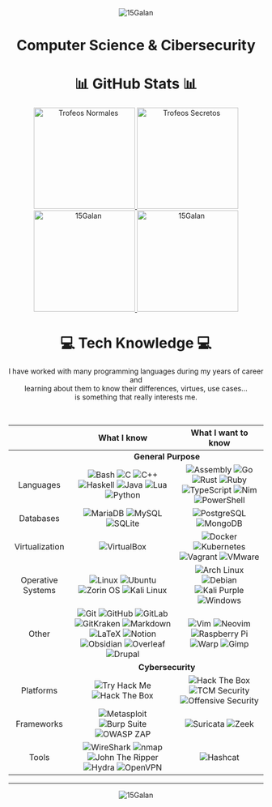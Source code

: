 <div align="center">
    <img src="https://komarev.com/ghpvc/?username=15Galan" alt="15Galan"/>
</div>

<div align="center">
    <h1>Computer Science & Cibersecurity</h1>
    <p>
        <!-- TODO -->
    </p>
</div>

<div align="center">
    <h1>📊 GitHub Stats 📊</h1>
    <a href="https://github.com/15Galan">
        <img src="https://github-trophies.vercel.app/?username=15Galan&theme=radical&rank=SSS,SS,S,AAA,AA,A,B,C&file=2&column=3&margin-w=5&margin-h=5" alt="Trofeos Normales"  height="200em"/>
        <img src="https://github-trophies.vercel.app/?username=15Galan&theme=radical&rank=SECRET&file=2&column=2&margin-w=5&margin-h=5" alt="Trofeos Secretos"  height="200em"/>
    </a>
    <br>
    <a href="https://github.com/15Galan">
        <img src="https://github-readme-stats.vercel.app/api/top-langs/?username=15Galan&theme=radical&layout=compact&langs_count=10" height="200em" alt="15Galan"/>
        <img src="https://github-readme-stats.vercel.app/api?username=15Galan&theme=radical&show_icons=true&count_private=true&include_all_commits=true"  height="200em" alt="15Galan"/>
    </a>
</div>

<div align="center">
    <h1>💻 Tech Knowledge 💻</h1>
    <p>
        I have worked with many programming languages during my years of career and
        <br>learning about them to know their differences, virtues, use cases...
        <br>is something that really interests me.
    </p>
    <br>
</div>

<table align="center">
    <thead align="center">
        <tr>
            <th></th>
            <th>What I know</th>
            <th>What I want to know</th>
        </tr>
    </thead>
    <tbody align="center">
        <tr>
            <td> <!-- Empty --> </td>
            <td colspan=2>
                <b>General Purpose</b>
            </td>
        </tr>
        <tr>
            <td>Languages</td>
            <td>
                <img src="https://img.shields.io/badge/Bash-%23121011.svg?style=flat&logo=gnu-bash&logoColor=white" alt="Bash">
                <img src="https://img.shields.io/badge/C-%2300599C.svg?style=flat&logo=c&logoColor=white" alt="C">
                <img src="https://img.shields.io/badge/C++-%2300599C.svg?style=flat&logo=c%2B%2B&logoColor=white" alt="C++">
                <img src="https://img.shields.io/badge/Haskell-5e5086?style=flat&logo=haskell&logoColor=white" alt="Haskell">
                <img src="https://img.shields.io/badge/Java-%23DD4F39.svg?style=flat&logo=oracle&logoColor=white" alt="Java">
                <img src="https://img.shields.io/badge/Lua-%232C2D72.svg?style=flat&logo=lua&logoColor=white" alt="Lua">
                <img src="https://img.shields.io/badge/Python-3670A0?style=flat&logo=python&logoColor=white" alt="Python">
            </td>
            <td>
                <img src="https://img.shields.io/badge/Assembly-%23545454.svg?style=flat&logo=assembly&logoColor=white" alt="Assembly">
                <img src="https://img.shields.io/badge/Go-%2300ADD8.svg?style=flat&logo=go&logoColor=white" alt="Go">
                <img src="https://img.shields.io/badge/Rust-%23000000.svg?style=flat&logo=rust&logoColor=white" alt="Rust">
                <img src="https://img.shields.io/badge/Ruby-%23CC342D.svg?style=flat&logo=ruby&logoColor=white" alt="Ruby">
                <img src="https://img.shields.io/badge/TypeScript-%23007ACC.svg?style=flat&logo=typescript&logoColor=white" alt="TypeScript">
                <img src="https://img.shields.io/badge/Nim-%23FFE953.svg?style=flat&logo=nim&logoColor=black" alt="Nim">
                <img src="https://img.shields.io/badge/PowerShell-%235391FE.svg?style=flat&logo=powershell&logoColor=white" alt="PowerShell">
            </td>
        </tr>
        <tr>
            <td>Databases</td>
            <td>
                <img src="https://img.shields.io/badge/MariaDB-003545?style=flat&logo=mariadb&logoColor=white" alt="MariaDB">
                <img src="https://img.shields.io/badge/MySQL-%2300f.svg?style=flat&logo=mysql&logoColor=white" alt="MySQL">
                <img src="https://img.shields.io/badge/SQLite-%2307405e.svg?style=flat&logo=sqlite&logoColor=white" alt="SQLite">
            </td>
            <td>
                <img src="https://img.shields.io/badge/PostgreSQL-%23316192.svg?style=flat&logo=postgresql&logoColor=white" alt="PostgreSQL">
                <img src="https://img.shields.io/badge/MongoDB-%234ea94b.svg?style=flat&logo=mongodb&logoColor=white" alt="MongoDB">
            </td>
        </tr>
        <tr>
            <td>Virtualization</td>
            <td>
                <img src="https://img.shields.io/badge/VirtualBox-%23183A61.svg?style=flat&logo=virtualbox&logoColor=white" alt="VirtualBox">
            </td>
            <td>
                <img src="https://img.shields.io/badge/Docker-%230db7ed.svg?style=flat&logo=docker&logoColor=white" alt="Docker">
                <img src="https://img.shields.io/badge/Kubernetes-%23326CE5.svg?style=flat&logo=kubernetes&logoColor=white" alt="Kubernetes">
                <img src="https://img.shields.io/badge/Vagrant-%231868F2.svg?style=flat&logo=vagrant&logoColor=white" alt="Vagrant">
                <img src="https://img.shields.io/badge/VMware-%23607078.svg?style=flat&logo=vmware&logoColor=white" alt="VMware">
            </td>
        <tr>
            <td>Operative Systems</td>
            <td>
                <img src="https://img.shields.io/badge/Linux-%23FCC624.svg?style=flat&logo=linux&logoColor=black" alt="Linux">
                <img src="https://img.shields.io/badge/Ubuntu-E95420?style=flat&logo=ubuntu&logoColor=white" alt="Ubuntu">
                <img src="https://img.shields.io/badge/Zorin%20OS-%231572B6.svg?style=flat&logo=zorin&logoColor=white" alt="Zorin OS">
                <img src="https://img.shields.io/badge/Kali%20Linux-%23080636.svg?style=flat&logo=kali-linux&logoColor=white" alt="Kali Linux">
            </td>
            <td>
                <img src="https://img.shields.io/badge/Arch%20Linux-%231793D1.svg?style=flat&logo=arch-linux&logoColor=white" alt="Arch Linux">
                <img src="https://img.shields.io/badge/Debian-%23A81D33.svg?style=flat&logo=debian&logoColor=white" alt="Debian">
                <img src="https://img.shields.io/badge/Kali%20Purple-%23AE078C.svg?style=flat&logo=kali-linux&logoColor=white" alt="Kali Purple">
                <img src="https://img.shields.io/badge/Windows-0078D6?style=flat&logo=windows&logoColor=white" alt="Windows">
            </td>
        </tr>
        <tr>
            <td>Other</td>
            <td>
                <img src="https://img.shields.io/badge/Git-%23F05032.svg?style=flat&logo=git&logoColor=white" alt="Git">
                <img src="https://img.shields.io/badge/GitHub-%23121011.svg?style=flat&logo=github&logoColor=white" alt="GitHub">
                <img src="https://img.shields.io/badge/GitLab-%23FC6D26.svg?style=flat&logo=gitlab&logoColor=white" alt="GitLab">
                <img src="https://img.shields.io/badge/GitKraken-%23179287.svg?style=flat&logo=gitkraken&logoColor=white" alt="GitKraken">
                <img src="https://img.shields.io/badge/Markdown-%23151515.svg?style=flat&logo=markdown&logoColor=white" alt="Markdown">
                <img src="https://img.shields.io/badge/Latex-%23008080.svg?style=flat&logo=latex&logoColor=white" alt="LaTeX">
                <img src="https://img.shields.io/badge/Notion-%23FFFFFF.svg?style=flat&logo=notion&logoColor=black" alt="Notion">
                <img src="https://img.shields.io/badge/Obsidian-%23483699.svg?style=flat&logo=obsidian&logoColor=white" alt="Obsidian">
                <img src="https://img.shields.io/badge/Overleaf-%2347A141.svg?style=flat&logo=overleaf&logoColor=white" alt="Overleaf">
                <img src="https://img.shields.io/badge/Drupal-%230678BE.svg?style=flat&logo=drupal&logoColor=white" alt="Drupal">
            </td>
            <td>
                <img src="https://img.shields.io/badge/Vim-%23019733.svg?style=flat&logo=vim&logoColor=white" alt="Vim">
                <img src="https://img.shields.io/badge/Neovim-%2357A143.svg?style=flat&logo=neovim&logoColor=white" alt="Neovim">
                <img src="https://img.shields.io/badge/Raspberry%20Pi-%23C51A4A.svg?style=flat&logo=raspberry-pi&logoColor=white" alt="Raspberry Pi">
                <img src="https://img.shields.io/badge/Warp-%2301A4FF.svg?style=flat&logo=warp&logoColor=white" alt="Warp">
                <img src="https://img.shields.io/badge/Gimp-%235C5543.svg?style=flat&logo=gimp&logoColor=white" alt="Gimp">
            </td>
        </tr>
        <tr>
            <td> <!-- Empty --> </td>
            <td colspan=2>
                <b>Cybersecurity</b>
            </td>
        </tr>
        <tr>
            <td>Platforms</td>
            <td>
                <img src="https://img.shields.io/badge/TryHackme-%23FFFFFF.svg?style=flat&logo=tryhackme&logoColor=C11111" alt="Try Hack Me">
                <img src="https://img.shields.io/badge/HTB%20Academy-%23111927.svg?style=flat&logo=hackthebox&logoColor=9FEF00" alt="Hack The Box">
            </td>
            <td>
                <img src="https://img.shields.io/badge/Hack%20The%20Box-%23111927.svg?style=flat&logo=hackthebox&logoColor=9FEF00" alt="Hack The Box">
                <img src="https://img.shields.io/badge/TCM%20Security-%23D8265B.svg?style=flat&logo=tcm-security&logoColor=white" alt="TCM Security">
                <img src="https://img.shields.io/badge/Offensive%20Security-%234946CE.svg?style=flat&logo=offensive-security&logoColor=white" alt="Offensive Security">
            </td>
        </tr>
        <tr>
            <td>Frameworks</td>
            <td>
                <img src="https://img.shields.io/badge/Metasploit-%232596CD.svg?style=flat&logo=metasploit&logoColor=white" alt="Metasploit">
                <img src="https://img.shields.io/badge/Burp%20Suite-%23FF6633.svg?style=flat&logo=burp-suite&logoColor=black" alt="Burp Suite">
                <img src="https://img.shields.io/badge/OWASP%20ZAP-%2300549E.svg?style=flat&logo=owasp-zap&logoColor=white" alt="OWASP ZAP">
            </td>
            <td>
                <img src="https://img.shields.io/badge/Suricata-%23F6AC31.svg?style=flat&logo=suricata&logoColor=white" alt="Suricata">
                <img src="https://img.shields.io/badge/Zeek-%232980B9.svg?style=flat&logo=zeek&logoColor=black" alt="Zeek">
            </td>
        </tr>
        <tr>
            <td>Tools</td>
            <td>
                <img src="https://img.shields.io/badge/WireShark-%231679A7.svg?style=flat&logo=wireshark&logoColor=white" alt="WireShark">
                <img src="https://img.shields.io/badge/nmap-%23D0ECF4.svg?style=flat&logo=nmap&logoColor=white" alt="nmap">
                <img src="https://img.shields.io/badge/John%20The%20Ripper-%23BA1515.svg?style=flat&logo=john-the-ripper&logoColor=black" alt="John The Ripper">
                <img src="https://img.shields.io/badge/Hydra-%23168F78.svg?style=flat&logo=hydra&logoColor=white" alt="Hydra">
                <img src="https://img.shields.io/badge/OpenVPN-%23EA7E20.svg?style=flat&logo=openvpn&logoColor=white" alt="OpenVPN">
            </td>
            <td>
                <img src="https://img.shields.io/badge/Hashcat-%233E3E41.svg?style=flat&logo=hashcat&logoColor=white" alt="Hashcat">
            </tr>
    </tbody>
</table>

--- 
 
<div align="center">
    <img src="https://komarev.com/ghpvc/?username=15Galan" alt="15Galan"/>
</div>
